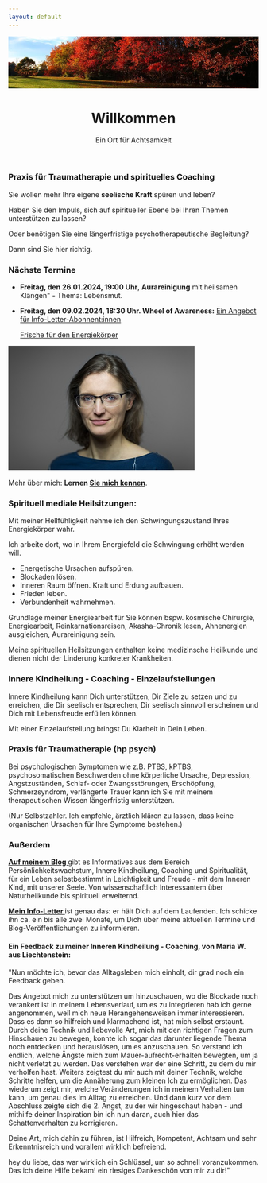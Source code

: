 ```yaml
---
layout: default
---
```

<img src="assets/images/blog-banner-herbst-wald.png" alt="" style="max-width:100%"/>


<header>
	<h1>Willkommen</h1>
	<p>Ein Ort für Achtsamkeit</p>
</header>


### Praxis für Traumatherapie und spirituelles Coaching 
Sie wollen mehr Ihre eigene **seelische Kraft** spüren und leben? 

Haben Sie den Impuls, sich auf spiritueller Ebene bei Ihren Themen unterstützen zu lassen? 

Oder benötigen Sie eine längerfristige psychotherapeutische Begleitung? 

Dann sind Sie hier richtig. 


### Nächste Termine
- **Freitag, den 26.01.2024, 19:00 Uhr**, **Aurareinigung** mit heilsamen Klängen" - Thema: Lebensmut.
- **Freitag, den 09.02.2024, 18:30 Uhr. Wheel of Awareness:** [Ein Angebot für Info-Letter-Abonnent:innen](/2021/04/21/Landingspage-Newsletteranmeldung.html)

  [Frische für den Energiekörper](/2023/02/10/Gruppenabende-Meditationsreisen)


![Jaymaleh](/assets/about-Portrait2.jpg)

Mehr über mich: <strong>Lernen <a href="/about/">Sie mich kennen</a></strong>.


### Spirituell mediale Heilsitzungen:
Mit meiner Hellfühligkeit nehme ich den Schwingungszustand Ihres Energiekörper wahr. 

Ich arbeite dort, wo in Ihrem Energiefeld die Schwingung erhöht werden will. 

- Energetische Ursachen aufspüren.
- Blockaden lösen.
- Inneren Raum öffnen. Kraft und Erdung aufbauen.
- Frieden leben. 
- Verbundenheit wahrnehmen.
  
Grundlage meiner Energiearbeit für Sie können bspw. kosmische Chirurgie, Energiearbeit, Reinkarnationsreisen, Akasha-Chronik lesen, Ahnenergien ausgleichen, Aurareinigung sein. 

Meine spirituellen Heilsitzungen enthalten keine medizinsche Heilkunde und dienen nicht der Linderung konkreter Krankheiten.  

### Innere Kindheilung - Coaching - Einzelaufstellungen
Innere Kindheilung kann Dich unterstützen, Dir Ziele zu setzen und zu erreichen, die Dir seelisch entsprechen, Dir seelisch sinnvoll erscheinen und Dich mit Lebensfreude erfüllen können. 

Mit einer Einzelaufstellung bringst Du Klarheit in Dein Leben.    

### Praxis für Traumatherapie (hp psych)
Bei psychologischen Symptomen wie z.B. PTBS, kPTBS, psychosomatischen Beschwerden ohne körperliche Ursache, Depression, Angstzuständen, Schlaf- oder Zwangsstörungen, Erschöpfung, Schmerzsyndrom, verlängerte Trauer kann ich Sie mit meinem therapeutischen Wissen längerfristig unterstützen.  

(Nur Selbstzahler. Ich empfehle, ärztlich klären zu lassen, dass keine organischen Ursachen für Ihre Symptome bestehen.)



### Außerdem
 <p><strong><a href="/blog.html">Auf meinem Blog </a></strong> gibt es Informatives aus dem Bereich Persönlichkeitswachstum, Innere Kindheilung, Coaching und Spiritualität, für ein Leben selbstbestimmt in Leichtigkeit und Freude - mit dem Inneren Kind, mit unserer Seele. Von wissenschaftlich Interessantem über Naturheilkunde bis spirituell erweiternd.
	</p>
	

<p><strong><a href="/2021/04/21/Landingspage-Newsletteranmeldung.html"> Mein Info-Letter </a></strong> ist genau das: er hält Dich auf dem Laufenden. Ich schicke ihn ca. ein bis alle zwei Monate, um Dich über meine aktuellen Termine und Blog-Veröffentlichungen zu informieren.</p>
	
<p>
<h4>Ein Feedback zu meiner Inneren Kindheilung - Coaching, von Maria W. aus Liechtenstein: </h4>

<p>"Nun möchte ich, bevor das Alltagsleben mich einholt, dir grad noch ein
Feedback geben.</p> 

<p>Das Angebot mich zu unterstützen um hinzuschauen, wo die
Blockade noch verankert ist in meinem Lebensverlauf, um es zu integrieren
hab ich gerne angenommen, weil mich neue Herangehensweisen immer
interessieren. Dass es dann so hilfreich und klarmachend ist, hat mich
selbst erstaunt. Durch deine Technik und liebevolle Art, mich mit den
richtigen Fragen zum Hinschauen zu bewegen, konnte ich sogar das darunter
liegende Thema noch entdecken und herauslösen, um es anzuschauen. So
verstand ich endlich, welche Ängste mich zum Mauer-aufrecht-erhalten
bewegten, um ja nicht verletzt zu werden. Das verstehen war der eine
Schritt, zu dem du mir verholfen hast. Weiters zeigtest du mir auch mit
deiner Technik, welche Schritte helfen, um die Annäherung zum kleinen Ich
zu ermöglichen. Das wiederum zeigt mir, welche Veränderungen ich in
meinem Verhalten tun kann, um genau dies im Alltag zu erreichen. Und dann
kurz vor dem Abschluss zeigte sich die 2. Angst, zu der wir hingeschaut
haben - und mithilfe deiner Inspiration bin ich nun daran, auch hier das
Schattenverhalten zu korrigieren.</p> 

<p>Deine Art, mich dahin zu führen, ist Hilfreich, Kompetent, Achtsam und
sehr Erkenntnisreich und vorallem wirklich befreiend.</p> 

<p>hey du liebe, das war wirklich ein Schlüssel, um so schnell
voranzukommen. Das ich deine Hilfe bekam! ein riesiges Dankeschön von
mir zu dir!"</p> 

